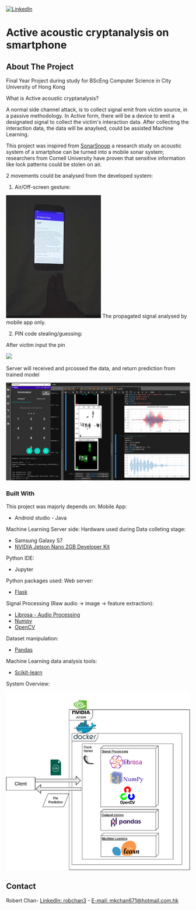 <!-- PROJECT SHIELDS -->
[![LinkedIn][linkedin-shield]][linkedin-url]

# Active acoustic cryptanalysis on smartphone
<!-- TABLE OF CONTENTS 
<details open="open">
  <summary>Table of Contents</summary>
  <ol>
    <li>
      <a href="#about-the-project">About The Project</a>
      <ul>
        <li><a href="#built-with">Built With</a></li>
      </ul>
    </li>
    <li>
      <a href="#getting-started">Getting Started</a>
      <ul>
        <li><a href="#prerequisites">Prerequisites</a></li>
        <li><a href="#installation">Installation</a></li>
      </ul>
    </li>
    <li><a href="#usage">Usage</a></li>
    <li><a href="#contact">Contact</a></li>
    <li><a href="#acknowledgements">Acknowledgements</a></li>
  </ol>
</details>
-->

<!-- ABOUT THE PROJECT -->
## About The Project
Final Year Project during study for BScEng Computer Science in City University of Hong Kong

What is Active acoustic cryptanalysis?

A normal side channel attack, is to collect signal emit from victim source, in a passive methodology. In Active form, there will be a device to emit a designated signal to collect the victim's interaction data. After collecting the interaction data, the data will be anaylsed, could be assisted Machine Learning.

This project was inspired from [SonarSnoop](https://arxiv.org/abs/1808.10250) a research study on acoustic system of a smartphoe can be turned into a mobile sonar system; researchers from Cornell University have proven that sensitive information like lock patterns could be stolen on air.

2 movements could be analysed from the developed system:

1. Air/Off-screen gesture:
<img src="https://github.com/mkchan671/SonarCryptanalysis/blob/a3892bdb8a4a83a186b33c55dbc928b27bdbcc93/Air%20gesture.gif">
The propagated signal analysed by mobile app only.

2. PIN code stealing/guessing:

After victim input the pin

<img src="https://github.com/mkchan671/SonarCryptanalysis/blob/37d63571cb963b98f794fd6e52caac08cae5b0f0/pin-input.gif">

Server will received and prcossed the data, and return prediction from trained model

<img src="https://github.com/mkchan671/SonarCryptanalysis/blob/17f17865516830d3868a486a27b852a29ffb43c5/Pin-Prediction.png">

### Built With

This project was majorly depends on:
Mobile App:
* Android studio - Java

Machine Learning Server side:
Hardware used during Data colleting stage:
* Samsung Galaxy S7
* [NVIDIA Jetson Nano 2GB Developer Kit](https://developer.nvidia.com/embedded/jetson-nano-2gb-developer-kit)

Python IDE:
* Jupyter

Python packages used:
Web server:
* [Flask](https://flask.palletsprojects.com/en/2.0.x/)

Signal Processing (Raw audio -> image -> feature extraction):
* [Librosa - Audio Processing](https://librosa.org/)
* [Numpy](https://numpy.org)
* [OpenCV](https://opencv.org/)

Dataset manipulation:
* [Pandas](https://pandas.pydata.org/)

Machine Learning data analysis tools:
* [Scikit-learn](https://scikit-learn.org/stable/)

System Overview:
<p>
<img src="https://github.com/mkchan671/SonarCryptanalysis/blob/41b0fe5b200a868935947c3425d3c77835315b49/SystemOverview.jpg">
<!--
<!-- GETTING STARTED --
## Getting Started


### Prerequisites


### Installation


<!-- USAGE EXAMPLES --
## Usage
-->

<!-- CONTACT -->
## Contact
Robert Chan- [LinkedIn: robchan3](https://www.linkedin.com/in/robchan3/) - [E-mail: mkchan671@hotmail.com.hk](mailto:mkchan671@hotmail.com.hk)
<!-- ACKNOWLEDGEMENTS 
## Acknowledgements-->
<!-- MARKDOWN LINKS & IMAGES -->
[linkedin-shield]: https://img.shields.io/badge/-LinkedIn-black.svg?style=for-the-badge&logo=linkedin&colorB=555
[linkedin-url]:https://www.linkedin.com/in/robchan3/
